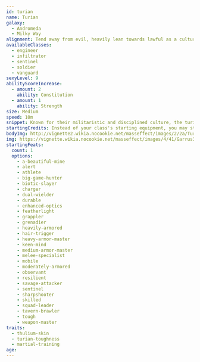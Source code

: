 ```yaml
---
id: turian
name: Turian
galaxy: 
  - Andromeda
  - Milky Way
alignment: Tend away from evil, heavily lean towards lawful as a culture. Outliers tend to be chaotic as a reaction to the culture.
availableClasses:
  - engineer
  - infiltrator
  - sentinel
  - soldier
  - vanguard
sexyLevel: 9
abilityScoreIncrease:
  - amount: 2
    ability: Constitution
  - amount: 1
    ability: Strength
size: Medium
speed: 10m
snippet: Known for their militaristic and disciplined culture, the turians were the third race to join the Citadel Council. They gained their Council seat after defeating the hostile krogan for the Council during the Krogan Rebellions.
startingCredits: Instead of your class's starting equipment, you may start with 8d6 x 1000 + 10,000 credits to buy your own equipment.
bodyImg: http://vignette2.wikia.nocookie.net/masseffect/images/2/2a/Turian_MP.png/revision/latest/scale-to-width-down/500
img: https://vignette.wikia.nocookie.net/masseffect/images/4/41/Garrus3.png/revision/latest/scale-to-width-down/640?cb=20090625020040
startingFeats:
  count: 1
  options:
    - a-beautiful-mine
    - alert
    - athlete
    - big-game-hunter
    - biotic-slayer
    - charger
    - dual-wielder
    - durable
    - enhanced-optics
    - featherlight
    - grappler
    - grenadier
    - heavily-armored
    - hair-trigger
    - heavy-armor-master
    - keen-mind
    - medium-armor-master
    - melee-specialist
    - mobile
    - moderately-armored
    - observant
    - resilient
    - savage-attacker
    - sentinel
    - sharpshooter
    - skilled
    - squad-leader
    - tavern-brawler
    - tough
    - weapon-master
traits: 
  - thulium-skin
  - turian-toughness
  - martial-training
age: 
---
```


